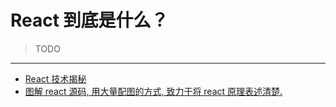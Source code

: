 # React 到底是什么？

> TODO

<!-- - yarn config set proxy http://127.0.0.1:7890 -->

---

- [React 技术揭秘](https://react.iamkasong.com/)
- [图解 react 源码, 用大量配图的方式, 致力于将 react 原理表述清楚.](https://github.com/7kms/react-illustration-series)

